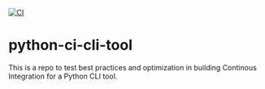 [![CI](https://github.com/ltpitt/azure-devops/actions/workflows/main.yml/badge.svg)](https://github.com/ltpitt/azure-devops/actions/workflows/main.yml)

# python-ci-cli-tool
This is a repo to test best practices and optimization in building Continous Integration for a Python CLI tool.
